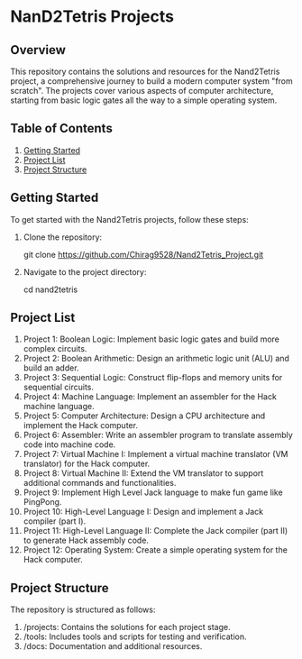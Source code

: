 # NanD2Tetris Projects

## Overview

This repository contains the solutions and resources for the Nand2Tetris project, a comprehensive journey to build a modern computer system "from scratch". The projects cover various aspects of computer architecture, starting from basic logic gates all the way to a simple operating system.

## Table of Contents

1. [Getting Started](#getting-started)
2. [Project List](#project-list)
3. [Project Structure](#project-structure)


## Getting Started

To get started with the Nand2Tetris projects, follow these steps:

1. Clone the repository:

   git clone https://github.com/Chirag9528/Nand2Tetris_Project.git

2. Navigate to the project directory:

   cd nand2tetris

## Project List

1. Project 1: Boolean Logic: Implement basic logic gates and build more complex circuits.
2. Project 2: Boolean Arithmetic: Design an arithmetic logic unit (ALU) and build an adder.
3. Project 3: Sequential Logic: Construct flip-flops and memory units for sequential circuits.
4. Project 4: Machine Language: Implement an assembler for the Hack machine language.
5. Project 5: Computer Architecture: Design a CPU architecture and implement the Hack computer.
6. Project 6: Assembler: Write an assembler program to translate assembly code into machine code.
7. Project 7: Virtual Machine I: Implement a virtual machine translator (VM translator) for the Hack computer.
8. Project 8: Virtual Machine II: Extend the VM translator to support additional commands and functionalities.
9. Project 9: Implement High Level Jack language to make fun game like PingPong.
10. Project 10: High-Level Language I: Design and implement a Jack compiler (part I).
11. Project 11: High-Level Language II: Complete the Jack compiler (part II) to generate Hack assembly code.
12. Project 12: Operating System: Create a simple operating system for the Hack computer.

## Project Structure

The repository is structured as follows:

1. /projects: Contains the solutions for each project stage.
2. /tools: Includes tools and scripts for testing and verification.
3. /docs: Documentation and additional resources.



